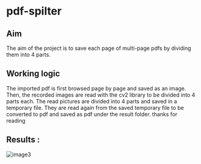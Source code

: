 # pdf-spilter

## Aim
The aim of the project is to save each page of multi-page pdfs by dividing them into 4 parts.

## Working logic
The imported pdf is first browsed page by page and saved as an image.
Then, the recorded images are read with the cv2 library to be divided into 4 parts each.
The read pictures are divided into 4 parts and saved in a temporary file.
They are read again from the saved temporary file to be converted to pdf and saved as pdf under the result folder.
thanks for reading

## Results :

![image3](https://user-images.githubusercontent.com/52994504/155983568-6de3febb-e45b-4e6a-b078-82f5a9d7fd9e.png)

